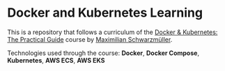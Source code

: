 # Docker and Kubernetes Learning

This is a repository that follows a curriculum of the [Docker & Kubernetes: The Practical Guide](https://www.udemy.com/share/103Ia03@MwaFpS3nNESsHR6Q_Zs8eEJeKx4cyN5_iyEo0MmcC5vytxTK-VSsiIxvH2xe_fDA/) course by [Maximilian Schwarzmüller](https://www.udemy.com/user/maximilian-schwarzmuller/).

Technologies used through the course: **Docker**, **Docker Compose**, **Kubernetes**, **AWS ECS**, **AWS EKS**
